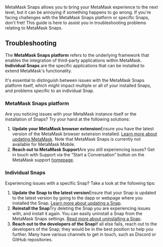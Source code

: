 MetaMask Snaps allows you to bring your MetaMask experience to the next level, but it can be annoying if something happens to go wrong. If you're facing challenges with the MetaMask Snaps platform or specific Snaps, don't fret! This guide is here to assist you in troubleshooting problems relating to MetaMask Snaps.


Troubleshooting
---------------


The **MetaMask Snaps platform** refers to the underlying framework that enables the integration of third-party applications within MetaMask. **Individual Snaps** are the specific applications that can be installed to extend MetaMask's functionality.


It's essential to distinguish between issues with the MetaMask Snaps platform itself, which might impact multiple or all of your installed Snaps, and problems specific to an individual Snap.


### MetaMask Snaps platform


Are you noticing issues with your MetaMask instance itself or the installation of Snaps? Try your hand at the following solutions:


1. **Update your MetaMask browser extension**Ensure you have the latest version of the MetaMask browser extension installed. [Learn more about updating MetaMask](https://support.metamask.io/hc/en-us/articles/360060268452-How-to-update-the-version-of-MetaMask). Note that MetaMask Snaps is currently not available for MetaMask Mobile.
2. **Reach out to MetaMask Support**Are you still experiencing issues? Get in touch with Support via the “Start a Conversation” button on the MetaMask support [homepage](https://support.metamask.io/hc).


### Individual Snaps


Experiencing issues with a specific Snap? Take a look at the following tips:


1. **Update the Snap to the latest version**Ensure that your Snap is updated to the latest version by going to the dapp or webpage where you installed the Snap. [Learn more about updating a Snap](https://support.metamask.io/hc/en-us/articles/18377087100187).
2. **Reinstall the Snap**Try deleting the Snap you are experiencing issues with, and install it again. You can easily uninstall a Snap from the MetaMask Snaps settings. [Read more about uninstalling a Snap](https://support.metamask.io/hc/en-us/articles/18377089629723).
3. **Reach out to the developers of the Snap**If all else fails, reach out to the developers of the Snap; they would be in the best position to help you further. Many have various channels to get in touch, such as Discord or GitHub repositories.
